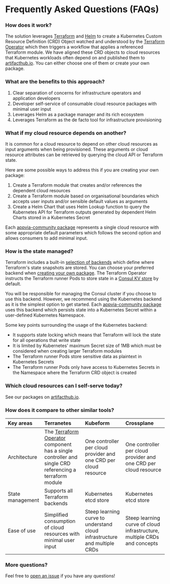 # Frequently Asked Questions (FAQs)

### How does it work?
The solution leverages [Terraform](https://www.terraform.io/) and [Helm](https://helm.sh/) to create a Kubernetes Custom Resource Definition (CRD) Object watched and understood by the [Terraform Operator](https://github.com/isaaguilar/terraform-operator) which then triggers a workflow that applies a referenced Terraform module. We have aligned these CRD objects to cloud resources that Kubernetes workloads often depend on and published them to [artifacthub.io](https://artifacthub.io/packages/search?ts_query_web=appvia). You can either choose one of them or create your own package.

### What are the benefits to this approach?
1. Clear separation of concerns for infrastructure operators and application developers
2. Developer self-service of consumable cloud resource packages with minimal user input
3. Leverages Helm as a package manager and its rich ecosystem
4. Leverages Terraform as the de facto tool for infrastructure provisioning

### What if my cloud resource depends on another?
It is common for a cloud resource to depend on other cloud resources as input arguments when being provisioned. These arguments or cloud resource attributes can be retrieved by querying the cloud API or Terraform state.

Here are some possible ways to address this if you are creating your own package:
1. Create a Terraform module that creates and/or references the dependent cloud resources
2. Create a Terraform module based on organisational boundaries which accepts user inputs and/or sensible default values as arguments  
3. Create a Helm Chart that uses Helm Lookup function to query the Kubernetes API for Terraform outputs generated by dependent Helm Charts stored in a Kubernetes Secret

Each [appvia-community package](https://artifacthub.io/packages/search?ts_query_web=appvia) represents a single cloud resource with some appropriate default parameters which follows the second option and allows consumers to add minimal input.

### How is the state managed?
Terraform includes a built-in [selection of backends](https://www.terraform.io/language/settings/backends) which define where Terraform's state snapshots are stored. You can choose your preferred backend when [creating your own package](creating-your-own-packages.md). The Terraform Operator instructs the Terraform runner Pods to store state in a [Consul KV store](https://github.com/isaaguilar/terraform-operator/blob/v0.5.1/terraform-runner/backend.tf) by default.

You will be responsible for managing the Consul cluster if you choose to use this backend. However, we recommend using the Kubernetes backend as it is the simplest option to get started. Each [appvia-community package](https://artifacthub.io/packages/search?ts_query_web=appvia) uses this backend which persists state into a Kubernetes Secret within a user-defined Kubernetes Namespace.

Some key points surrounding the usage of the Kubernetes backend:
- It supports state locking which means that Terraform will lock the state for all operations that write state
- It is limited by Kubernetes' maximum Secret size of 1MB which must be considered when creating larger Terraform modules
- The Terraform runner Pods store sensitive data as plaintext in Kubernetes Secrets
- The Terraform runner Pods only have access to Kubernetes Secrets in the Namespace where the Terraform CRD object is created

### Which cloud resources can I self-serve today?
See our packages on [artifacthub.io](https://artifacthub.io/packages/search?ts_query_web=appvia).

### How does it compare to other similar tools?
| Key areas | Terranetes | Kubeform | Crossplane |
| :--- | :---- | :--- | :--- |
| Architecture | The [Terraform Operator](https://github.com/isaaguilar/terraform-operator) component has a single controller and single CRD referencing a terraform module | One controller per cloud provider and one CRD per cloud resource | One controller per cloud provider and one CRD per cloud resource |
| State management | Supports all Terraform backends | Kubernetes etcd store | Kubernetes etcd store |
| Ease of use | Simplified consumption of cloud resources with minimal user input | Steep learning curve to understand cloud infrastructure and multiple CRDs | Steep learning curve of cloud infrastructure, multiple CRDs and concepts |

### More questions?
Feel free to [open an issue](https://github.com/appvia/terranetes/issues/new/choose) if you have any questions!
